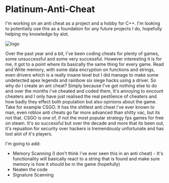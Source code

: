 # Platinum-Anti-Cheat
I'm working on an anti cheat as a project and a hobby for C++. I'm looking to potentially use this as a foundation for any future projects I do, hopefully helping my knowledge by alot.




![logo](https://user-images.githubusercontent.com/59074683/163672263-8aca5bab-94e6-42c2-88c6-68f0174cb6c1.png)

Over the past year and a bit, I've been coding cheats for plenty of games, some unsuccessful and some very successful. However interesting it is for me, it got to a point where its basically the same thing for every game. Read and Write memory, with some data encryption on functions and strings, even drivers which is a really insane level but I did manage to make some undetected apex legends and rainbow six siege hacks using a driver. So why do I create an ant cheat? Simply because I've got nothing else to do and over the months i've cheated and coded them, It's annoying to encount cheaters and I only have just realised the real pestilence of cheaters and how badly they effect both population but also opinions about the game. Take for example CSGO. It has the shittest anti cheat i've ever known to man, even roblox anti cheats go far more advanced than shitty vac, but its not that. CSGO is one of, if not the most popular strategy fps games for free on steam. It's so successful but over the decade and more that its been out, it's repuation for security over hackers is tremendously unfortunate and has lost alot of it's players.

I'm going to add:
  - Memory Scanning (I don't think i've ever seen this in an anti cheat) - It's functionality will basically react to a string that is found and make sure memory is how     it should be in the game (hopefully)
  - Neaten the code
  - Signature Scanning

